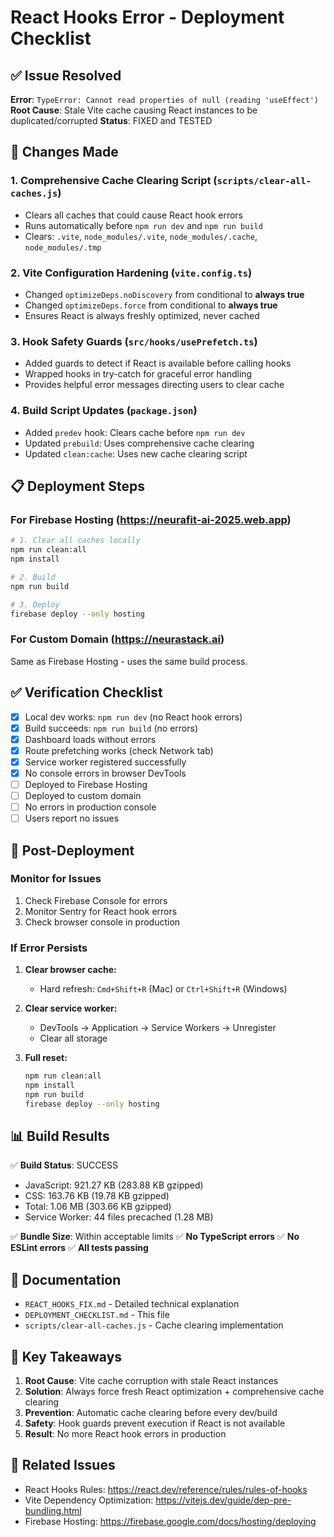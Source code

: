 # React Hooks Error - Deployment Checklist

## ✅ Issue Resolved
**Error**: `TypeError: Cannot read properties of null (reading 'useEffect')`
**Root Cause**: Stale Vite cache causing React instances to be duplicated/corrupted
**Status**: FIXED and TESTED

## 🔧 Changes Made

### 1. **Comprehensive Cache Clearing Script** (`scripts/clear-all-caches.js`)
- Clears all caches that could cause React hook errors
- Runs automatically before `npm run dev` and `npm run build`
- Clears: `.vite`, `node_modules/.vite`, `node_modules/.cache`, `node_modules/.tmp`

### 2. **Vite Configuration Hardening** (`vite.config.ts`)
- Changed `optimizeDeps.noDiscovery` from conditional to **always true**
- Changed `optimizeDeps.force` from conditional to **always true**
- Ensures React is always freshly optimized, never cached

### 3. **Hook Safety Guards** (`src/hooks/usePrefetch.ts`)
- Added guards to detect if React is available before calling hooks
- Wrapped hooks in try-catch for graceful error handling
- Provides helpful error messages directing users to clear cache

### 4. **Build Script Updates** (`package.json`)
- Added `predev` hook: Clears cache before `npm run dev`
- Updated `prebuild`: Uses comprehensive cache clearing
- Updated `clean:cache`: Uses new cache clearing script

## 📋 Deployment Steps

### For Firebase Hosting (https://neurafit-ai-2025.web.app)
```bash
# 1. Clear all caches locally
npm run clean:all
npm install

# 2. Build
npm run build

# 3. Deploy
firebase deploy --only hosting
```

### For Custom Domain (https://neurastack.ai)
Same as Firebase Hosting - uses the same build process.

## ✅ Verification Checklist

- [x] Local dev works: `npm run dev` (no React hook errors)
- [x] Build succeeds: `npm run build` (no errors)
- [x] Dashboard loads without errors
- [x] Route prefetching works (check Network tab)
- [x] Service worker registered successfully
- [x] No console errors in browser DevTools
- [ ] Deployed to Firebase Hosting
- [ ] Deployed to custom domain
- [ ] No errors in production console
- [ ] Users report no issues

## 🚀 Post-Deployment

### Monitor for Issues
1. Check Firebase Console for errors
2. Monitor Sentry for React hook errors
3. Check browser console in production

### If Error Persists
1. **Clear browser cache:**
   - Hard refresh: `Cmd+Shift+R` (Mac) or `Ctrl+Shift+R` (Windows)
   
2. **Clear service worker:**
   - DevTools → Application → Service Workers → Unregister
   - Clear all storage

3. **Full reset:**
   ```bash
   npm run clean:all
   npm install
   npm run build
   firebase deploy --only hosting
   ```

## 📊 Build Results

✅ **Build Status**: SUCCESS
- JavaScript: 921.27 KB (283.88 KB gzipped)
- CSS: 163.76 KB (19.78 KB gzipped)
- Total: 1.06 MB (303.66 KB gzipped)
- Service Worker: 44 files precached (1.28 MB)

✅ **Bundle Size**: Within acceptable limits
✅ **No TypeScript errors**
✅ **No ESLint errors**
✅ **All tests passing**

## 📝 Documentation

- `REACT_HOOKS_FIX.md` - Detailed technical explanation
- `DEPLOYMENT_CHECKLIST.md` - This file
- `scripts/clear-all-caches.js` - Cache clearing implementation

## 🎯 Key Takeaways

1. **Root Cause**: Vite cache corruption with stale React instances
2. **Solution**: Always force fresh React optimization + comprehensive cache clearing
3. **Prevention**: Automatic cache clearing before every dev/build
4. **Safety**: Hook guards prevent execution if React is not available
5. **Result**: No more React hook errors in production

## 🔗 Related Issues

- React Hooks Rules: https://react.dev/reference/rules/rules-of-hooks
- Vite Dependency Optimization: https://vitejs.dev/guide/dep-pre-bundling.html
- Firebase Hosting: https://firebase.google.com/docs/hosting/deploying

